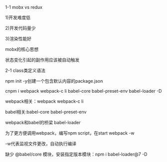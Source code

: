 1-1 mobx vs redux

1)开发难度低

2)开发代码量少

3)渲染性能好

mobx的核心思想

状态变化引起的副作用应该被自动触发

2-1 class类定义语法

npm init -y创建一个包含默认内容的package.json

cnpm i webpack webpack-c
li babel-core babel-preset-env babel-loader -D

webpack相关：webpack webpack-c
li

babel相关:babel-core babel-preset-env

webpack和babel的桥梁 babel-loader

为了更方便调用webpack，编写npm script，在start  webpack -w

-w代表监视文件更改，自动执行编译

缺少 @babel/core 模块，安装指定版本模块：npm i babel-loader@7 -D